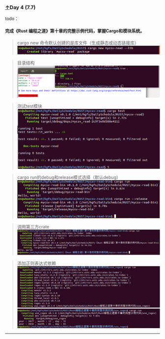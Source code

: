 <span id="5"></span>
### [↑](#TOC)Day 4 (7.7)    

todo：

#### 完成《Rust 编程之道》第十章的完整示例代码，掌握Cargo和模块系统。
> cargo new 命令默认创建的是库文件（生成静态或动态链接库）  
![](pics/1.png)

> 目录结构  
![](pics/2.png)  

> 测试test模块
![](pics/3.png)

> cargo run的debug和release模式选择（默认debug）
![](pics/4.png) 

> 调用第三方crate  
![](pics/5.png)

> 添加正则表达式依赖
![](pics/7.png)
![](pics/6.png)
---